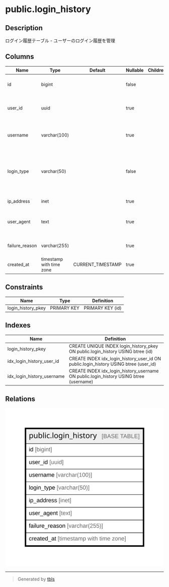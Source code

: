 # public.login_history

## Description

ログイン履歴テーブル - ユーザーのログイン履歴を管理

## Columns

| Name | Type | Default | Nullable | Children | Parents | Comment |
| ---- | ---- | ------- | -------- | -------- | ------- | ------- |
| id | bigint |  | false |  |  | ログイン履歴ID（主キー、自動掲番） |
| user_id | uuid |  | true |  |  | ユーザーID（外部キー、ユーザーテーブルのID） |
| username | varchar(100) |  | true |  |  | ユーザー名（ユーザーが削除されても履歴を残すため） |
| login_type | varchar(50) |  | false |  |  | ログインタイプ（成功: success、失敗: failed、ロック: locked、多要素認証必要: mfa_required） |
| ip_address | inet |  | true |  |  | ユーザーのIPアドレス |
| user_agent | text |  | true |  |  | ユーザーエージェント情報（ブラウザやデバイス情報） |
| failure_reason | varchar(255) |  | true |  |  | ログイン失敗理由（失敗時のみ） |
| created_at | timestamp with time zone | CURRENT_TIMESTAMP | true |  |  | ログイン履歴の作成日時 |

## Constraints

| Name | Type | Definition |
| ---- | ---- | ---------- |
| login_history_pkey | PRIMARY KEY | PRIMARY KEY (id) |

## Indexes

| Name | Definition |
| ---- | ---------- |
| login_history_pkey | CREATE UNIQUE INDEX login_history_pkey ON public.login_history USING btree (id) |
| idx_login_history_user_id | CREATE INDEX idx_login_history_user_id ON public.login_history USING btree (user_id) |
| idx_login_history_username | CREATE INDEX idx_login_history_username ON public.login_history USING btree (username) |

## Relations

![er](public.login_history.svg)

---

> Generated by [tbls](https://github.com/k1LoW/tbls)
